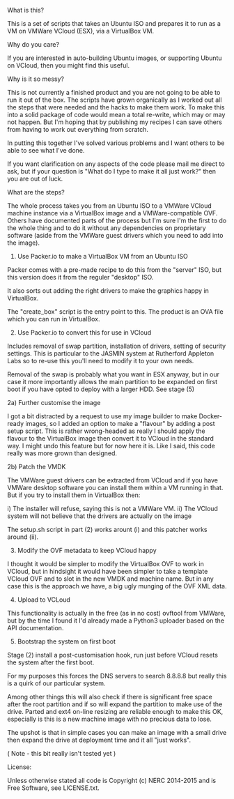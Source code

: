 What is this?

This is a set of scripts that takes an Ubuntu ISO and prepares it to run as a VM
on VMWare VCloud (ESX), via a VirtualBox VM.

Why do you care?

If you are interested in auto-building Ubuntu images, or supporting Ubuntu on VCloud,
then you might find this useful.

Why is it so messy?

This is not currently a finished product and you are not going to be able to
run it out of the box.  The scripts have grown organically as I worked out all
the steps that were needed and the hacks to make them work.  To make this into
a solid package of code would mean a total re-write, which may or may not happen.
But I'm hoping that by publishing my recipes I can save others from having to
work out everything from scratch.

In putting this together I've solved various problems and I want others to be able
to see what I've done.

If you want clarification on any aspects of the code please mail me direct to ask,
but if your question is "What do I type to make it all just work?" then you are
out of luck.

What are the steps?

The whole process takes you from an Ubuntu ISO to a VMWare VCloud machine instance
via a VirtualBox image and a VMWare-compatible OVF.  Others have documented parts
of the process but I'm sure I'm the first to do the whole thing and to do it
without any dependencies on proprietary software (aside from the VMWare guest
drivers which you need to add into the image).

1) Use Packer.io to make a VirtualBox VM from an Ubuntu ISO

Packer comes with a pre-made recipe to do this from the "server" ISO,
but this version does it from the reguler "desktop" ISO.

It also sorts out adding the right drivers to make the graphics happy in
VirtualBox.

The "create_box" script is the entry point to this.  The product is an OVA file which
you can run in VirtualBox.

2) Use Packer.io to convert this for use in VCloud

Includes removal of swap partition, installation of drivers, setting of security settings.
This is particular to the JASMIN system at Rutherford Appleton Labs so to re-use this you'll
need to modify it to your own needs.

Removal of the swap is probably what you want in ESX anyway, but in our case it more
importantly allows the main partition to be expanded on first boot if you have opted to
deploy with a larger HDD.  See stage (5)

2a) Further customise the image

I got a bit distracted by a request to use my image builder to make Docker-ready images,
so I added an option to make a "flavour" by adding a post setup script.  This is
rather wrong-headed as really I should apply the flavour to the VirtualBox image then
convert it to VCloud in the standard way.  I might undo this feature but for now here it is.
Like I said, this code really was more grown than designed.

2b) Patch the VMDK

The VMWare guest drivers can be extracted from VCloud and if you have VMWare desktop software
you can install them within a VM running in that.  But if you try to install them in
VirtualBox then:

 i)  The installer will refuse, saying this is not a VMWare VM.
 ii) The VCloud system will not believe that the drivers are actually on the image

The setup.sh script in part (2) works arount (i) and this patcher works around (ii).

3) Modify the OVF metadata to keep VCloud happy

I thought it would be simpler to modify the VirtualBox OVF to work in VCloud, but in
hindsight it would have been simpler to take a template VCloud OVF and to slot in the
new VMDK and machine name.  But in any case this is the approach we have, a big ugly
munging of the OVF XML data.

4) Upload to VCLoud

This functionality is actually in the free (as in no cost) ovftool from VMWare,
but by the time I found it I'd already made a Python3 uploader based on the API
documentation.

5) Bootstrap the system on first boot

Stage (2) install a post-customisation hook, run just before VCloud resets the system
after the first boot.

For my purposes this forces the DNS servers to search 8.8.8.8 but really this is a
quirk of our particular system.

Among other things this will also check if there is significant free
space after the root partition and if so will expand the partition to make use of the
drive.  Parted and ext4 on-line resizing are reliable enough to make this OK, especially
is this is a new machine image with no precious data to lose.

The upshot is that in simple cases you can make an image with a small drive then expand the
drive at deployment time and it all "just works".

( Note - this bit really isn't tested yet )


License:

Unless otherwise stated all code is Copyright (c) NERC 2014-2015 and is Free Software,
see LICENSE.txt.
